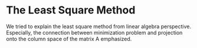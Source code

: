# The Least Square Method
We tried to explain the least square method from linear algebra perspective. Especially, the connection between minimization problem and projection onto the column space of the matrix A emphasized.  

